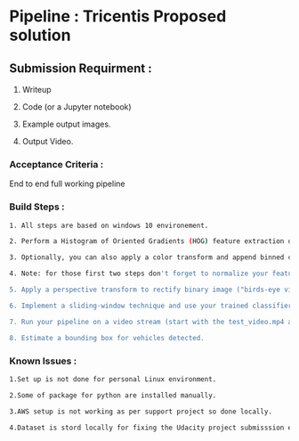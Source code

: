 # Pipeline : Tricentis Proposed solution

## Submission Requirment :
 1. Writeup
 
 2. Code (or a Jupyter notebook)
 
 3. Example output images. 
 
 4. Output Video.
 
 ### Acceptance Criteria :
 End to end full working pipeline
 
 ### Build Steps :
 ```sh
 1. All steps are based on windows 10 environement.
 
 2. Perform a Histogram of Oriented Gradients (HOG) feature extraction on a labeled training set of images and train a classifier Linear SVM classifier.
 
 3. Optionally, you can also apply a color transform and append binned color features, as well as histograms of color, to your HOG       feature vector.
 
 4. Note: for those first two steps don't forget to normalize your features and randomize a selection for training and testing.
 
 5. Apply a perspective transform to rectify binary image ("birds-eye view").
 
 6. Implement a sliding-window technique and use your trained classifier to search for vehicles in images.
 
 7. Run your pipeline on a video stream (start with the test_video.mp4 and later implement on full project_video.mp4) and create a heat map of recurring detections frame by frame to reject outliers and follow detected vehicles.
 
 8. Estimate a bounding box for vehicles detected.
 
 ```  
   
 ### Known Issues :
 
 ```sh
 1.Set up is not done for personal Linux environment.
 
 2.Some of package for python are installed manually.
 
 3.AWS setup is not working as per support project so done locally.
 
 4.Dataset is stord locally for fixing the Udacity project submisssion error.
 ```
 
 
 
